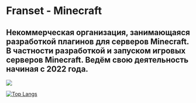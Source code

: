 # Franset - Minecraft

## Некоммерческая организация, занимающаяся разработкой плагинов для серверов Minecraft. В частности разработкой и запуском игровых серверов Minecraft. Ведём свою деятельность начиная с 2022 года.


<img src="http://github-readme-streak-stats.herokuapp.com?user=KelsiF&theme=dark&background=000000"/>

[![Top Langs](https://github-readme-stats.vercel.app/api/top-langs/?username=KelsiF&layout=compact)](https://github.com/anuraghazra/github-readme-stats)
